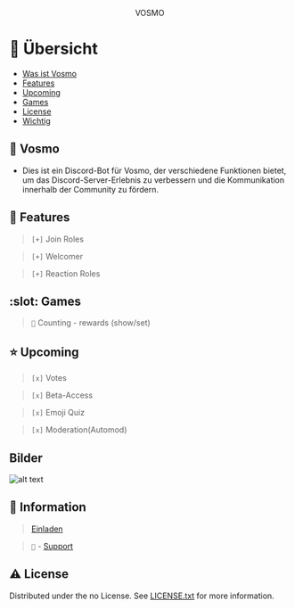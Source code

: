 <div align='center'>

<p>VOSMO</p>



</div>

# :notebook_with_decorative_cover: Übersicht

- [Was ist Vosmo](#🔹-vosmo)
- [Features](#dart-features)
- [Upcoming](#star-Upcoming)
- [Games](#slot-games)
- [License](#warning-license)
- [Wichtig](#⛔️-wichtig)

## 🔹 Vosmo
- Dies ist ein Discord-Bot für Vosmo, der verschiedene Funktionen bietet, um das Discord-Server-Erlebnis zu verbessern und die Kommunikation innerhalb der Community zu fördern.


## :dart: Features
> `[+]` Join Roles

> `[+]` Welcomer

> `[+]` Reaction Roles

## :slot: Games

> `💯` Counting - rewards (show/set)

## :star: Upcoming

> `[x]` Votes

> `[x]` Beta-Access

> `[x]` Emoji Quiz

> `[x]` Moderation(Automod)

## Bilder

![alt text](https://media.discordapp.net/attachments/1233942181509861457/1233942181727698964/phonto.png?ex=6630e7f5&is=662f9675&hm=b5d0a9bf1aab9e5f883889304e7772a5228390048ea07c7a91476a19b3559017&)

## :key: Information

> [Einladen]()

> `🔗` - [Support](https://discord.gg/Rtg3x34hRN)



## :warning: License

Distributed under the no License. See [LICENSE.txt](LICENSE) for more information.


